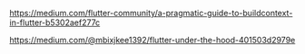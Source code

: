 https://medium.com/flutter-community/a-pragmatic-guide-to-buildcontext-in-flutter-b5302aef277c

https://medium.com/@mbixjkee1392/flutter-under-the-hood-401503d2979e
